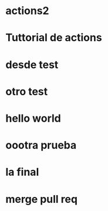 # actions2
# Tuttorial de actions
# desde test
# otro test
# hello world
# oootra prueba
# la final
# merge pull req

